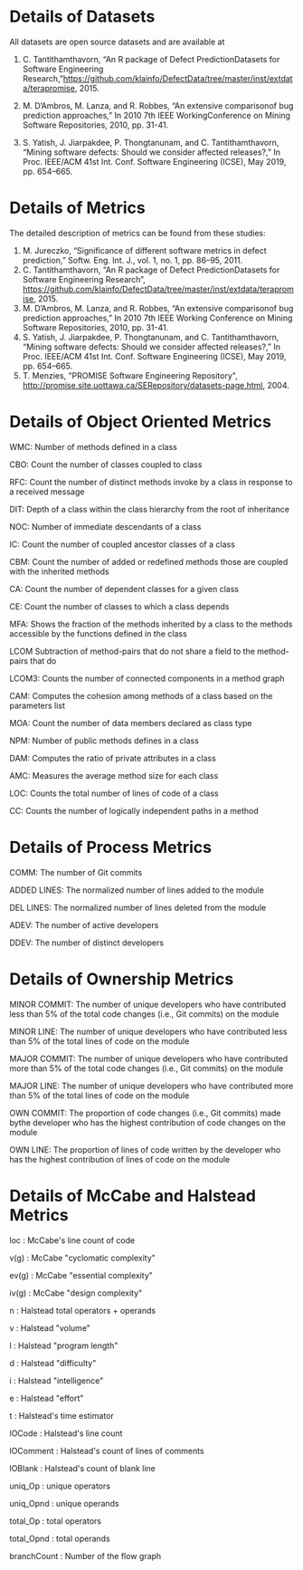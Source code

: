 # Details of Datasets
All datasets are open source datasets and are available at 

1.	C. Tantithamthavorn, “An R package of Defect PredictionDatasets for Software Engineering Research,”https://github.com/klainfo/DefectData/tree/master/inst/extdata/terapromise, 2015.
   
2. M. D’Ambros, M. Lanza, and R. Robbes, “An extensive comparisonof bug prediction approaches,” In 2010 7th IEEE WorkingConference on Mining Software Repositories, 2010, pp. 31-41.
   
3. S. Yatish, J. Jiarpakdee, P. Thongtanunam, and C. Tantithamthavorn, “Mining software defects: Should we consider affected releases?,” In Proc. IEEE/ACM 41st Int. Conf. Software Engineering (ICSE), May 2019, pp. 654–665.



# Details of Metrics
The detailed description of metrics can be found from these studies:
1. M. Jureczko, “Significance of different software metrics in defect prediction,” Softw. Eng. Int. J., vol. 1, no. 1, pp. 86–95, 2011.
2. C. Tantithamthavorn, “An R package of Defect PredictionDatasets for Software Engineering Research”, https://github.com/klainfo/DefectData/tree/master/inst/extdata/terapromise, 2015.
3. M. D’Ambros, M. Lanza, and R. Robbes, “An extensive comparisonof bug prediction approaches,” In 2010 7th IEEE Working Conference on Mining Software Repositories, 2010, pp. 31-41.
4. S. Yatish, J. Jiarpakdee, P. Thongtanunam, and C. Tantithamthavorn, “Mining software defects: Should we consider affected releases?,” In Proc. IEEE/ACM 41st Int. Conf. Software Engineering (ICSE), May 2019, pp. 654–665.
5. T. Menzies, "PROMISE Software Engineering Repository", http://promise.site.uottawa.ca/SERepository/datasets-page.html, 2004.

# Details of Object Oriented Metrics

WMC: Number of methods defined in a class

CBO: Count the number of classes coupled to class

RFC: Count the number of distinct methods invoke by a class in response to a received message

DIT: Depth of a class within the class hierarchy from the root of inheritance

NOC: Number of immediate descendants of a class

IC: Count the number of coupled ancestor classes of a class

CBM: Count the number of added or redefined methods those are coupled with the inherited methods

CA: Count the number of dependent classes for a given class

CE: Count the number of classes to which a class depends

MFA: Shows the fraction of the methods inherited by a class to the methods accessible by the functions defined in the class

LCOM Subtraction of method-pairs that do not share a field to the method-pairs that do

LCOM3: Counts the number of connected components in a method graph

CAM: Computes the cohesion among methods of a class based on the parameters list

MOA: Count the number of data members declared as class type

NPM: Number of public methods defines in a class

DAM: Computes the ratio of private attributes in a class

AMC: Measures the average method size for each class

LOC: Counts the total number of lines of code of a class

CC: Counts the number of logically independent paths in a method

# Details of Process Metrics

COMM: The number of Git commits

ADDED LINES: The normalized number of lines added to the module

DEL LINES: The normalized number of lines deleted from the module

ADEV: The number of active developers

DDEV: The number of distinct developers

# Details of Ownership Metrics

MINOR COMMIT: The number of unique developers who have contributed less than 5% of the total code changes (i.e., Git commits) on the module

MINOR LINE: The number of unique developers who have contributed less than 5% of the total lines of code on the module

MAJOR COMMIT: The number of unique developers who have contributed more than 5% of the total code changes (i.e., Git commits) on the module

MAJOR LINE: The number of unique developers who have contributed more than 5% of the total lines of code on the module

OWN COMMIT: The proportion of code changes (i.e., Git commits) made bythe developer who has the highest contribution of code changes on the module

OWN LINE: The proportion of lines of code written by the developer who has the highest contribution of lines of code on the module

# Details of McCabe and Halstead Metrics

loc             : McCabe's line count of code

v(g)            : McCabe "cyclomatic complexity"

ev(g)           : McCabe "essential complexity"

iv(g)           : McCabe "design complexity"

n               : Halstead total operators + operands

v               : Halstead "volume"

l               : Halstead "program length"

d               : Halstead "difficulty"

i               : Halstead "intelligence"

e               : Halstead "effort"

t               : Halstead's time estimator

lOCode          : Halstead's line count

lOComment       : Halstead's count of lines of comments

lOBlank         : Halstead's count of blank line

uniq_Op         : unique operators

uniq_Opnd       : unique operands

total_Op        : total operators

total_Opnd      : total operands

branchCount     : Number of the flow graph
